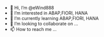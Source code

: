 - 👋 Hi, I’m @eWind888
- 👀 I’m interested in ABAP,FIORI, HANA
- 🌱 I’m currently learning ABAP,FIORI, HANA
- 💞️ I’m looking to collaborate on ...
- 📫 How to reach me ...

<!---
eWind888/eWind888 is a ✨ special ✨ repository because its `README.md` (this file) appears on your GitHub profile.
You can click the Preview link to take a look at your changes.
--->
